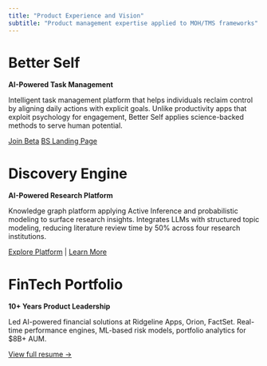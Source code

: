 ```yaml
---
title: "Product Experience and Vision"
subtitle: "Product management expertise applied to MOH/TMS frameworks"
---
```


# **Better Self**
**AI-Powered Task Management**

Intelligent task management platform that helps individuals reclaim control by aligning daily actions with explicit goals. Unlike productivity apps that exploit psychology for engagement, Better Self applies science-backed methods to serve human potential.

[Join Beta](https://forms.gle/vWQjArczhN5U4K167)
[BS Landing Page](https://betterself-app.com/)

# Discovery Engine
**AI-Powered Research Platform**

Knowledge graph platform applying Active Inference and probabilistic modeling to surface research insights. Integrates LLMs with structured topic modeling, reducing literature review time by 50% across four research institutions.

[Explore Platform](https://discovery.synthetix.institute/) | [Learn More](https://synthetix.institute/)

# FinTech Portfolio
**10+ Years Product Leadership**

Led AI-powered financial solutions at Ridgeline Apps, Orion, FactSet. Real-time performance engines, ML-based risk models, portfolio analytics for $8B+ AUM.

[View full resume →](#)
